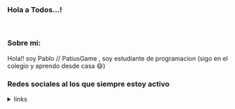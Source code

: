 ### Hola a Todos...!
<!--
PatiusGame/PatiusGame is a ✨ special ✨ repository because its README.md (this file) appears on your GitHub profile.
Here are some ideas to get you started:

- 🔭 I’m currently working on ...
- 🌱 I’m currently learning ...
- 👯 I’m looking to collaborate on ...
- 🤔 I’m looking for help with ...
- 💬 Ask me about ...
- 📫 How to reach me: ...
- 😄 Pronouns: ...
-->
<br> 

### Sobre mi:

Hola!! soy Pablo // PatiusGame , soy estudiante de programacion (sigo en el colegio y aprendo desde casa 😄)

### Redes sociales al los que siempre estoy activo


<details>
<summary>links</summary>
<br>

<div align="center">
    <a href="https://discord.gg/UCvkguu5" target="_blank">
    <img src="https://shields.io/badge/Grupo de Discord-111111.svg?&style=for-the-badge&logo=discord"></a>
    <a href="https://github.com/Kevintx28" target="_blank"><img src="https://shields.io/badge/GitHub-111111.svg?&style=for-the-badge&logo=github%22%3E
    <a href="https://www.facebook.com/kevin.tola.77" target="_blank"><img src="https://shields.io/badge/FaceBook-111111.svg?&style=for-the-badge&logo=facebook%22%3E</a>
    <a href="https://www.youtube.com/channel/UCwWwTaOxr8olnHUOuKdXl4g/featured" target="_blank"><img src="https://shields.io/badge/Youtube-111111.svg?&style=for-the-badge&logo=Youtube%22%3E</a>
    <a href="https://www.twitch.tv/kevintx28" target="_blank"><img src="https://shields.io/badge/twitch-111111.svg?&style=for-the-badge&logo=twitch%22%3E</a>
    <a href="https://open.spotify.com/user/31hbtpan36ldzj6i4z6nnxxokyu4" target="_blank"><img src="https://shields.io/badge/Spotify-111111.svg?&style=for-the-badge&logo=Spotify%22%3E</a>

<button>no se pruba? </button>

</div>



</details>